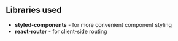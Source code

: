 ## Libraries used
+ **styled-components** - for more convenient component styling
+ **react-router** - for client-side routing
